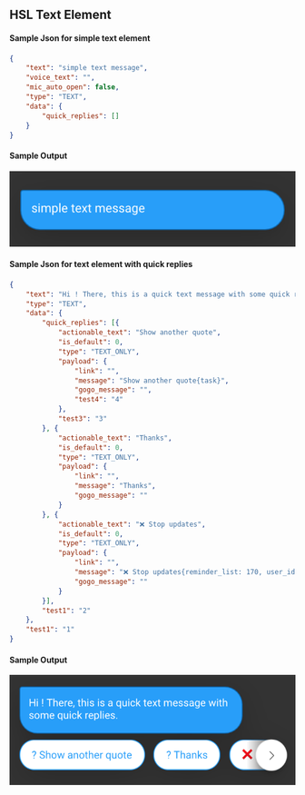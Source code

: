 ## HSL Text Element

#### Sample Json for simple text element
```json
{
	"text": "simple text message",
	"voice_text": "",
	"mic_auto_open": false,
	"type": "TEXT",
	"data": {
		"quick_replies": []
	}
}
```
#### Sample Output
![hsl_simple_text](hsl_simple_text.png)


#### Sample Json for text element with quick replies
```json
{
	"text": "Hi ! There, this is a quick text message with some quick replies.",
	"type": "TEXT",
	"data": {
		"quick_replies": [{
			"actionable_text": "Show another quote",
			"is_default": 0,
			"type": "TEXT_ONLY",
			"payload": {
				"link": "",
				"message": "Show another quote{task}",
				"gogo_message": "",
				"test4": "4"
			},
			"test3": "3"
		}, {
			"actionable_text": "Thanks",
			"is_default": 0,
			"type": "TEXT_ONLY",
			"payload": {
				"link": "",
				"message": "Thanks",
				"gogo_message": ""
			}
		}, {
			"actionable_text": "❌ Stop updates",
			"is_default": 0,
			"type": "TEXT_ONLY",
			"payload": {
				"link": "",
				"message": "❌ Stop updates{reminder_list: 170, user_id: 202308, task_name: Motivational Quote, offset: 0, api_name: exotel }{task}",
				"gogo_message": ""
			}
		}],
		"test1": "2"
	},
	"test1": "1"
}
```

#### Sample Output
![hsl_sample_text](hsl_sample_text.png)
